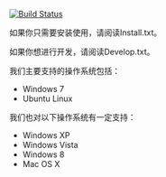 [![Build Status](https://travis-ci.org/maTHmU/nV.svg?branch=master)](https://travis-ci.org/maTHmU/nV)

如果你只需要安装使用，请阅读Install.txt。

如果你想进行开发，请阅读Develop.txt。

我们主要支持的操作系统包括：

* Windows 7
* Ubuntu Linux

我们也对以下操作系统有一定支持：

* Windows XP
* Windows Vista
* Windows 8
* Mac OS X
